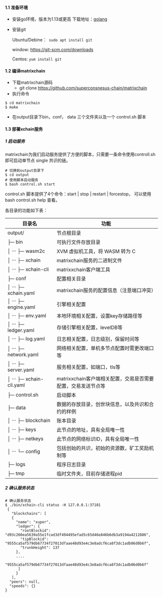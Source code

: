 #### 1.1 准备环境
- 安装go环境，版本为1.13或更高
	下载地址：[golang](https://golang.org/dl/ "golang")
	
- 安装git

  Ubuntu/Debine：``` sudo apt install git```

  window:  https://git-scm.com/downloads

  Centos: ```yum install git```

#### 1.2 编译matrixchain
- 下载matrixchain源码
	* git clone https://github.com/superconsnesus-chain/matrixchain
- 执行命令
```
$ cd matrixchain
$ make
```
- 在output目录下bin，conf， data 三个文件夹以及一个 control.sh 脚本

#### 1.3 部署xchain服务
##### 1 启动服务
matrixchain为我们启动服务提供了方便的脚本，只需要一条命令使用controll.sh即可启动单节点 single 共识的链。
``` 
# 切换到output目录下
$ cd output
# 使用脚本启动服务
$ bash control.sh start
```
control.sh 脚本提供了4个命令：start | stop | restart | forcestop，
可以使用bash control.sh help 查看。

各目录的功能如下表：

| 目录名                   | 功能                                                         |
| ------------------------ | ------------------------------------------------------------ |
| output/                  | 节点根目录                                                   |
| ├─ bin                   | 可执行文件存放目录                                           |
| │ ··· ├─ wasm2c          | XVM 虚拟机工具，将 WASM 转为 C                               |
| │ ··· ├─ xchain          | matrixchain服务的二进制文件                                  |
| │ ··· ├─ xchain-cli      | matrixxchain客户端工具                                       |
| ├─ conf                  | 配置相关目录                                                 |
| │ ··· ├─ xchain.yaml     | matrixchain服务的配置信息（注意端口冲突）                    |
| │ ··· ├─ engine.yaml     | 引擎相关配置                                                 |
| │ ··· ├─ env.yaml        | 本地环境相关配置，设置key存储路径等                          |
| │ ··· ├─ ledger.yaml     | 存储引擎相关配置，levelDB等                                  |
| │ ··· ├─ log.yaml        | 日志相关配置，日志级别，保留时间等                           |
| │ ··· ├─ network.yaml    | 网络相关配置，单机多节点配置时需更改端口等                   |
| │ ··· ├─ server.yaml     | 服务相关配置，如端口，tls等                                  |
| │ ··· ├─ xchain-cli.yaml | matrixxchain客户端相关配置，交易是否需要配置，交易发送节点等 |
| ├─ control.sh            | 启动脚本                                                     |
| ├─ data                  | 数据的存放目录，创世块信息，以及共识和合约的样例             |
| │ ··· ├─ blockchain      | 账本目录                                                     |
| │ ··· ├─ keys            | 此节点的地址，具有全局唯一性                                 |
| │ ··· ├─ netkeys         | 此节点的网络标识ID，具有全局唯一性                           |
| │ ··· └─ config          | 包括创始的共识，初始的资源数，矿工奖励机制等                 |
| ├─ logs                  | 程序日志目录                                                 |
| ├─ tmp                   | 临时文件夹，目前存储进程pid                                  |

##### 2 确认服务状态
```
# 确认服务状态
$ ./bin/xchain-cli status -H 127.0.0.1:37101
 {
   "blockchains": [
   {
     "name": "xuper",
     "ledger": {
       "rootBlockid": "d93c260ea5639a55e1fcad3df494495efad5c65d46e846b6db3a9194a4212886",
       "tipBlockid": "9555ca5af579db67734f27013dfaae48d93e4c3e8adcf6ca8f3dc1adb06d0b6f",
       "trunkHeight": 137
     },
     ....
         "9555ca5af579db67734f27013dfaae48d93e4c3e8adcf6ca8f3dc1adb06d0b6f"
      ]
     }
   ],
  "peers": null,
  "speeds": {}
}
```